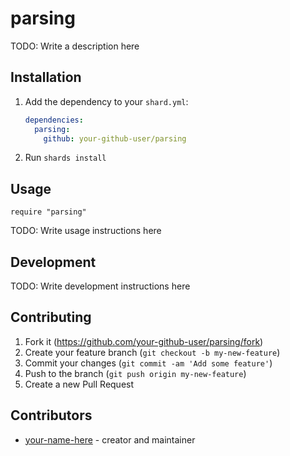 # parsing

TODO: Write a description here

## Installation

1. Add the dependency to your `shard.yml`:

   ```yaml
   dependencies:
     parsing:
       github: your-github-user/parsing
   ```

2. Run `shards install`

## Usage

```crystal
require "parsing"
```

TODO: Write usage instructions here

## Development

TODO: Write development instructions here

## Contributing

1. Fork it (<https://github.com/your-github-user/parsing/fork>)
2. Create your feature branch (`git checkout -b my-new-feature`)
3. Commit your changes (`git commit -am 'Add some feature'`)
4. Push to the branch (`git push origin my-new-feature`)
5. Create a new Pull Request

## Contributors

- [your-name-here](https://github.com/your-github-user) - creator and maintainer
